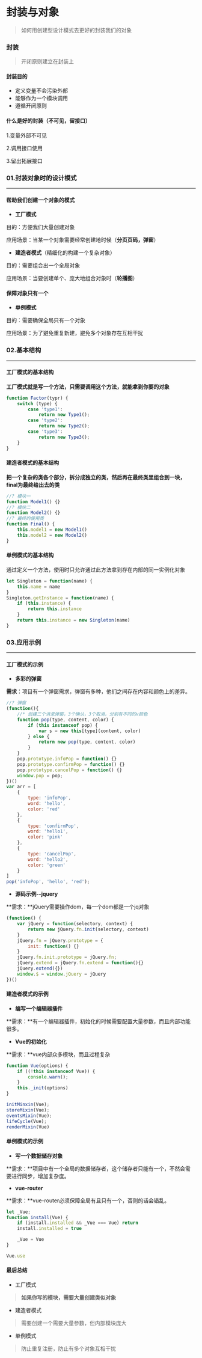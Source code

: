 # 封装与对象

> 如何用创建型设计模式去更好的封装我们的对象



### 封装

> 开闭原则建立在封装上

#### 封装目的

+ 定义变量不会污染外部
+ 能够作为一个模块调用
+ 遵循开闭原则

#### 什么是好的封装（不可见，留接口）

1.变量外部不可见

2.调用接口使用

3.留出拓展接口



### 01.封装对象时的设计模式

------



#### 帮助我们创建一个对象的模式

+ **工厂模式**

目的：方便我们大量创建对象

应用场景：当某一个对象需要经常创建地时候（**分页页码，弹窗**）

+ **建造者模式**（精细化的构建一个复杂对象）

目的：需要组合出一个全局对象

应用场景：当要创建单个、庞大地组合对象时（**轮播图**）



#### 保障对象只有一个

+ **单例模式**

目的：需要确保全局只有一个对象

应用场景：为了避免重复新建，避免多个对象存在互相干扰



### 02.基本结构

------

####  工厂模式的基本结构

**工厂模式就是写一个方法，只需要调用这个方法，就能拿到你要的对象**

```js
function Factor(typr) {
    switch (type) {
        case 'type1':
            return new Type1();
        case 'type2':
            return new Type2();
        case 'type3':
            return new Type3();
    }
}
```

#### 建造者模式的基本结构

**把一个复杂的类各个部分，拆分成独立的类，然后再在最终类里组合到一块，final为最终给出去的类**

```js
//? 模块一
function Model1() {}
//? 模块二
function Model2() {}
//? 最终的使用类
function Final() {
    this.model1 = new Model1()
    this.model2 = new Model2()
}
```



#### 单例模式的基本结构

通过定义一个方法，使用时只允许通过此方法拿到存在内部的同一实例化对象

```js
let Singleton = function(name) {
    this.name = name
}
Singleton.getInstance = function(name) {
    if (this.instance) {
        return this.instance
    }
    return this.instance = new Singleton(name)
}
```



### 03.应用示例

------

#### 工厂模式的示例

+ **多彩的弹窗**

**需求**：项目有一个弹窗需求，弹窗有多种，他们之间存在内容和颜色上的差异。

```js
//? 弹窗
(function(){
    //* 创建三个消息弹窗，3个确认，3个取消，分别有不同的v颜色
    function pop(type, content, color) {
        if (this instanceof pop) {
            var s = new this[type](content, color)
        } else {
            return new pop(type, content, color)
        }
    }
    pop.prototype.infoPop = function() {}
    pop.prototype.confirmPop = function() {}
    pop.prototype.cancelPop = function() {}
    window.pop = pop;
})()
var arr = [
    {
        type: 'infoPop',
        word: 'hello',
        color: 'red'
    },
    {
        type: 'confirmPop',
        word: 'hello1',
        color: 'pink'
    },
    {
        type: 'cancelPop',
        word: 'hello2',
        color: 'green'
    }
]
pop('infoPop', 'hello', 'red');
```

+ **源码示例--jquery**

**需求：**jQuery需要操作dom，每一个dom都是一个jq对象

```js
(function() {
    var jQuery = function(selectory, context) {
        return new jQuery.fn.init(selectory, context)
    }
    jQuery.fn = jQuery.prototype = {
        init: function() {}
    }
    jQuery.fn.init.prototype = jQuery.fn;
    jQuery.extend = jQuery.fn.extend = function(){}
    jQuery.extend({})
    window.$ = window.jQuery = jQuery
})()
```

#### 建造者模式的示例

+ **编写一个编辑器插件**

**需求：**有一个编辑器插件，初始化的时候需要配置大量参数，而且内部功能很多。



+ **Vue的初始化**

**需求：**vue内部众多模块，而且过程复杂

```js
function Vue(options) {
    if ((!this instanceof Vue)) {
        console.warn();
    } 
    this._init(options)
}

initMinxin(Vue);
storeMixin(Vue);
eventsMixin(Vue);
lifeCycle(Vue);
renderMixin(Vue)
```

#### 单例模式的示例

+ **写一个数据储存对象**

**需求：**项目中有一个全局的数据储存者，这个储存者只能有一个，不然会需要进行同步，增加复杂度。



+ **vue-router**

**需求：**vue-router必须保障全局有且只有一个，否则的话会错乱。

```js
let _Vue;
function install(Vue) {
    if (install.installed && _Vue === Vue) return 
    install.installed = true

    _Vue = Vue
}

Vue.use
```

#### 最后总结

+ 工厂模式

> **如果你写的模块，需要大量创建类似对象**

+ 建造者模式

> 需要创建一个需要大量参数，但内部模块庞大

+ 单例模式

> 防止重复注册，防止有多个对象互相干扰